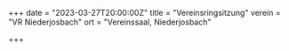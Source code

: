 +++
date = "2023-03-27T20:00:00Z"
title = "Vereinsringsitzung"
verein = "VR Niederjosbach"
ort = "Vereinssaal, Niederjosbach"

+++

